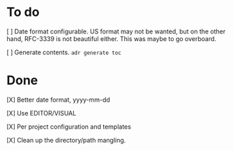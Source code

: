 # To do

[ ] Date format configurable. US format may not be wanted, but on the other hand, RFC-3339 is not beautiful either. This was maybe to go overboard.

[ ] Generate contents. `adr generate toc`


# Done

[X] Better date format,  yyyy-mm-dd

[X] Use EDITOR/VISUAL

[X] Per project configuration and templates

[X] Clean up the directory/path mangling.
